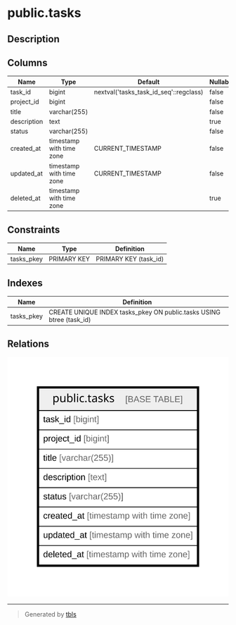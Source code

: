 # public.tasks

## Description

## Columns

| Name        | Type                     | Default                                | Nullable | Children | Parents | Comment |
| ----------- | ------------------------ | -------------------------------------- | -------- | -------- | ------- | ------- |
| task_id     | bigint                   | nextval('tasks_task_id_seq'::regclass) | false    |          |         |         |
| project_id  | bigint                   |                                        | false    |          |         |         |
| title       | varchar(255)             |                                        | false    |          |         |         |
| description | text                     |                                        | true     |          |         |         |
| status      | varchar(255)             |                                        | false    |          |         |         |
| created_at  | timestamp with time zone | CURRENT_TIMESTAMP                      | false    |          |         |         |
| updated_at  | timestamp with time zone | CURRENT_TIMESTAMP                      | false    |          |         |         |
| deleted_at  | timestamp with time zone |                                        | true     |          |         |         |

## Constraints

| Name       | Type        | Definition            |
| ---------- | ----------- | --------------------- |
| tasks_pkey | PRIMARY KEY | PRIMARY KEY (task_id) |

## Indexes

| Name       | Definition                                                           |
| ---------- | -------------------------------------------------------------------- |
| tasks_pkey | CREATE UNIQUE INDEX tasks_pkey ON public.tasks USING btree (task_id) |

## Relations

![er](public.tasks.svg)

---

> Generated by [tbls](https://github.com/k1LoW/tbls)
